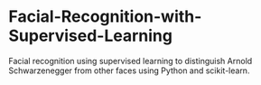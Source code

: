 # Facial-Recognition-with-Supervised-Learning
Facial recognition using supervised learning to distinguish Arnold Schwarzenegger from other faces using Python and scikit-learn.
